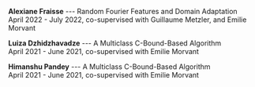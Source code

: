 **Alexiane Fraisse** --- Random Fourier Features and Domain Adaptation  
April 2022 - July 2022, co-supervised with Guillaume Metzler, and Emilie Morvant  

**Luiza Dzhidzhavadze** --- A Multiclass C-Bound-Based Algorithm  
April 2021 - June 2021, co-supervised with Emilie Morvant  

**Himanshu Pandey** --- A Multiclass C-Bound-Based Algorithm  
April 2021 - June 2021, co-supervised with Emilie Morvant  

